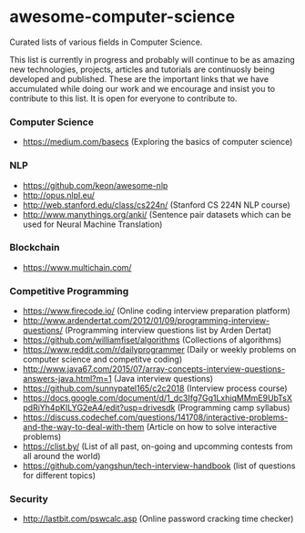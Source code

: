 # awesome-computer-science
Curated lists of various fields in Computer Science.

This list is currently in progress and probably will continue to be as amazing new technologies, projects, articles and tutorials are continuosly being developed and published. These are the important links that we have accumulated while doing our work and we encourage and insist you to contribute to this list. It is open for everyone to contribute to.

### Computer Science
* https://medium.com/basecs (Exploring the basics of computer science)

### NLP
* https://github.com/keon/awesome-nlp
* http://opus.nlpl.eu/
* http://web.stanford.edu/class/cs224n/ (Stanford CS 224N NLP course)
* http://www.manythings.org/anki/ (Sentence pair datasets which can be used for Neural Machine Translation)


### Blockchain
* https://www.multichain.com/


### Competitive Programming
* https://www.firecode.io/ (Online coding interview preparation platform)
* http://www.ardendertat.com/2012/01/09/programming-interview-questions/ (Programming interview questions list by Arden Dertat)
* https://github.com/williamfiset/algorithms (Collections of algorithms)
* https://www.reddit.com/r/dailyprogrammer (Daily or weekly problems on computer science and competitve coding)
* http://www.java67.com/2015/07/array-concepts-interview-questions-answers-java.html?m=1 (Java interview questions)
* https://github.com/sunnypatel165/c2c2018 (Interview process course)
* https://docs.google.com/document/d/1_dc3Ifg7Gg1LxhiqMMmE9UbTsXpdRiYh4pKILYG2eA4/edit?usp=drivesdk (Programming camp syllabus)
* https://discuss.codechef.com/questions/141708/interactive-problems-and-the-way-to-deal-with-them (Article on how to solve interactive problems)
* https://clist.by/ (List of all past, on-going and upcomming contests from all around the world)
* https://github.com/yangshun/tech-interview-handbook (list of questions for different topics)


### Security
* http://lastbit.com/pswcalc.asp (Online password cracking time checker)
